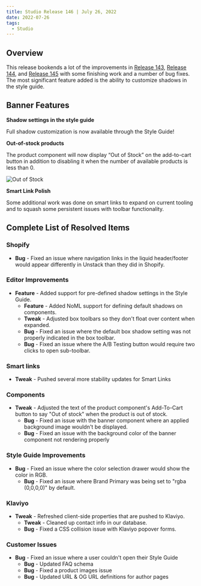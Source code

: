 ```yaml
---
title: Studio Release 146 | July 26, 2022
date: 2022-07-26
tags:
  - Studio
---
```


## Overview

This release bookends a lot of the improvements
in [Release 143](https://support.unstack.com/hc/en-us/articles/7071137271575), [Release 144](https://support.unstack.com/hc/en-us/articles/8055797179671),
and [Release 145](https://support.unstack.com/hc/en-us/articles/8056370053271) with some finishing work and a number of
bug fixes. The most significant feature added is the ability to customize shadows in the style guide.

## Banner Features

**Shadow settings in the style guide**

Full shadow customization is now available through the Style Guide!

**Out-of-stock products**

The product component will now display “Out of Stock” on the add-to-cart button in addition to disabling it when the
number of available products is less than 0.

![Out of Stock](/assets/studio/Screen_Shot_2022-07-25_at_2.58.15_PM.png)

**Smart Link Polish**

Some additional work was done on smart links to expand on current tooling and to squash some persistent issues with
toolbar functionality.

## Complete List of Resolved Items

### **Shopify**

* **Bug** - Fixed an issue where navigation links in the liquid header/footer would appear differently in Unstack
  than they did in Shopify.

### **Editor Improvements**

* **Feature** - Added support for pre-defined shadow settings in the Style Guide.
  + **Feature** - Added NoML support for defining default shadows on components.
  + **Tweak** - Adjusted box toolbars so they don't float over content when expanded.
  + **Bug** - Fixed an issue where the default box shadow setting was not properly indicated in the box toolbar.
  + **Bug** - Fixed an issue where the A/B Testing button would require two clicks to open sub-toolbar.

### **Smart links**

* **Tweak** - Pushed several more stability updates for Smart Links

### **Components**

* **Tweak** - Adjusted the text of the product component's Add-To-Cart button to say "Out of stock" when the product
  is out of stock.
  + **Bug** - Fixed an issue with the banner component where an applied background image wouldn't be displayed.
  + **Bug** - Fixed an issue with the background color of the banner component not rendering properly

### **Style Guide Improvements**

* **Bug** - Fixed an issue where the color selection drawer would show the color in RGB.
    + **Bug** - Fixed an issue where Brand Primary was being set to "rgba (0,0,0,0)" by default.

### **Klaviyo**

* **Tweak** - Refreshed client-side properties that are pushed to Klaviyo.
    + **Tweak** - Cleaned up contact info in our database.
    + **Bug** - Fixed a CSS collision issue with Klaviyo popover forms.

### **Customer Issues**

* **Bug** - Fixed an issue where a user couldn't open their Style Guide
    + **Bug** - Updated FAQ schema
    + **Bug** - Fixed a product images issue
    + **Bug** - Updated URL & OG URL definitions for author pages
